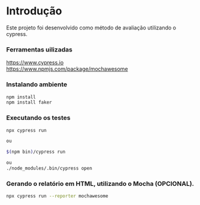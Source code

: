 # Introdução
Este projeto foi desenvolvido como método de avaliação utilizando o cypress.

### Ferramentas uilizadas

<https://www.cypress.io> <br>
<https://www.npmjs.com/package/mochawesome> <br>


### Instalando ambiente


```sh
npm install
npm install faker
```

### Executando os testes

```sh
npx cypress run

ou

$(npm bin)/cypress run

ou
./node_modules/.bin/cypress open

```


### Gerando o relatório em HTML, utilizando o Mocha (OPCIONAL).

```sh
npx cypress run --reporter mochawesome
```
